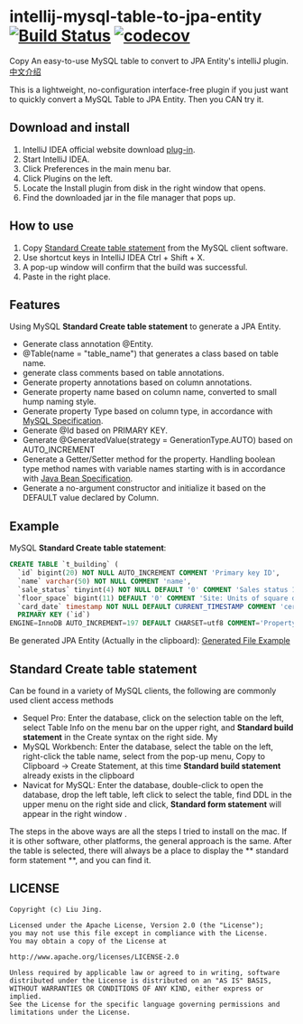# intellij-mysql-table-to-jpa-entity [![Build Status](https://travis-ci.com/liujingtech/IntelliJ-MySQL-Table-to-JPA-Entity.svg?branch=master)](https://travis-ci.com/liujingtech/IntelliJ-MySQL-Table-to-JPA-Entity) [![codecov](https://codecov.io/gh/liujingtech/IntelliJ-MySQL-Table-to-JPA-Entity/branch/master/graph/badge.svg)](https://codecov.io/gh/liujingtech/IntelliJ-MySQL-Table-to-JPA-Entity)
 Copy
An easy-to-use MySQL table to convert to JPA Entity's intelliJ plugin.[中文介绍](/README_CN.md/)

This is a lightweight, no-configuration interface-free plugin if you just want to quickly convert a MySQL Table to JPA Entity. Then you CAN try it.

## Download and install
1. IntelliJ IDEA official website download [plug-in](https://plugins.jetbrains.com/plugin/11350-mysql-table-to-jpa-entity).
2. Start IntelliJ IDEA.
3. Click Preferences in the main menu bar.
4. Click Plugins on the left.
5. Locate the Install plugin from disk in the right window that opens.
6. Find the downloaded jar in the file manager that pops up.

## How to use
1. Copy [Standard Create table statement](https://github.com/liujingtech/IntelliJ-MySQL-Table-to-JPA-Entity#standard-create-table-statement) from the MySQL client software.
2. Use shortcut keys in IntelliJ IDEA Ctrl + Shift + X.
3. A pop-up window will confirm that the build was successful.
4. Paste in the right place.

## Features
Using MySQL **Standard Create table statement** to generate a JPA Entity.

- Generate class annotation @Entity.
- @Table(name = "table_name") that generates a class based on table name.
- generate class comments based on table annotations.
- Generate property annotations based on column annotations.
- Generate property name based on column name, converted to small hump naming style.
- Generate property Type based on column type, in accordance with [MySQL Specification](https://dev.mysql.com/doc/connector-j/8.0/en/connector-j-reference-type-conversions.html).
- Generate @Id based on PRIMARY KEY.
- Generate @GeneratedValue(strategy = GenerationType.AUTO) based on AUTO_INCREMENT
- Generate a Getter/Setter method for the property. Handling boolean type method names with variable names starting with is in accordance with [Java Bean Specification](https://docs.oracle.com/cd/E19798-01/821-1841/bnbqc/index.htm).
- Generate a no-argument constructor and initialize it based on the DEFAULT value declared by Column.

## Example
MySQL **Standard Create table statement**:
```sql
CREATE TABLE `t_building` (
  `id` bigint(20) NOT NULL AUTO_INCREMENT COMMENT 'Primary key ID',
  `name` varchar(50) NOT NULL COMMENT 'name',
  `sale_status` tinyint(4) NOT NULL DEFAULT '0' COMMENT 'Sales status 1-on sale, 2-for sale, 3-sales',
  `floor_space` bigint(11) DEFAULT '0' COMMENT 'Site: Units of square decimeter',
  `card_date` timestamp NOT NULL DEFAULT CURRENT_TIMESTAMP COMMENT 'certification time',
  PRIMARY KEY (`id`)
ENGINE=InnoDB AUTO_INCREMENT=197 DEFAULT CHARSET=utf8 COMMENT='Property Master';
```
Be generated JPA Entity (Actually in the clipboard):
[Generated File Example](/src/test/java/TBuilding.java)

## Standard Create table statement
Can be found in a variety of MySQL clients, the following are commonly used client access methods

 - Sequel Pro: Enter the database, click on the selection table on the left, select Table Info on the menu bar on the upper right, and **Standard build statement** in the Create syntax on the right side.
My
- MySQL Workbench: Enter the database, select the table on the left, right-click the table name, select from the pop-up menu, Copy to Clipboard -> Create Statement, at this time **Standard build statement** already exists in the clipboard
- Navicat for MySQL: Enter the database, double-click to open the database, drop the left table, left click to select the table, find DDL in the upper menu on the right side and click, **Standard form statement** will appear in the right window .

The steps in the above ways are all the steps I tried to install on the mac. If it is other software, other platforms, the general approach is the same. After the table is selected, there will always be a place to display the ** standard form statement **, and you can find it.

## LICENSE

    Copyright (c) Liu Jing.

    Licensed under the Apache License, Version 2.0 (the "License");
    you may not use this file except in compliance with the License.
    You may obtain a copy of the License at

    http://www.apache.org/licenses/LICENSE-2.0

    Unless required by applicable law or agreed to in writing, software
    distributed under the License is distributed on an "AS IS" BASIS,
    WITHOUT WARRANTIES OR CONDITIONS OF ANY KIND, either express or implied.
    See the License for the specific language governing permissions and
    limitations under the License.
